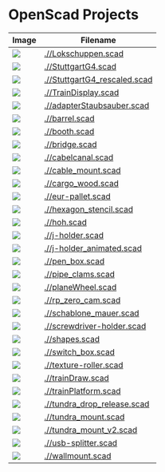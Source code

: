 # OpenScad Projects
| Image | Filename |
| --- | --- |
| ![](./output//Lokschuppen.scad.png) | [.//Lokschuppen.scad](.//Lokschuppen.scad) |
| ![](./output//StuttgartG4.scad.png) | [.//StuttgartG4.scad](.//StuttgartG4.scad) |
| ![](./output//StuttgartG4_rescaled.scad.png) | [.//StuttgartG4_rescaled.scad](.//StuttgartG4_rescaled.scad) |
| ![](./output//TrainDisplay.scad.png) | [.//TrainDisplay.scad](.//TrainDisplay.scad) |
| ![](./output//adapterStaubsauber.scad.png) | [.//adapterStaubsauber.scad](.//adapterStaubsauber.scad) |
| ![](./output//barrel.scad.png) | [.//barrel.scad](.//barrel.scad) |
| ![](./output//booth.scad.png) | [.//booth.scad](.//booth.scad) |
| ![](./output//bridge.scad.png) | [.//bridge.scad](.//bridge.scad) |
| ![](./output//cabelcanal.scad.png) | [.//cabelcanal.scad](.//cabelcanal.scad) |
| ![](./output//cable_mount.scad.png) | [.//cable_mount.scad](.//cable_mount.scad) |
| ![](./output//cargo_wood.scad.png) | [.//cargo_wood.scad](.//cargo_wood.scad) |
| ![](./output//eur-pallet.scad.png) | [.//eur-pallet.scad](.//eur-pallet.scad) |
| ![](./output//hexagon_stencil.scad.png) | [.//hexagon_stencil.scad](.//hexagon_stencil.scad) |
| ![](./output//hoh.scad.png) | [.//hoh.scad](.//hoh.scad) |
| ![](./output//j-holder.scad.png) | [.//j-holder.scad](.//j-holder.scad) |
| ![](./output//j-holder_animated.scad.png) | [.//j-holder_animated.scad](.//j-holder_animated.scad) |
| ![](./output//pen_box.scad.png) | [.//pen_box.scad](.//pen_box.scad) |
| ![](./output//pipe_clams.scad.png) | [.//pipe_clams.scad](.//pipe_clams.scad) |
| ![](./output//planeWheel.scad.png) | [.//planeWheel.scad](.//planeWheel.scad) |
| ![](./output//rp_zero_cam.scad.png) | [.//rp_zero_cam.scad](.//rp_zero_cam.scad) |
| ![](./output//schablone_mauer.scad.png) | [.//schablone_mauer.scad](.//schablone_mauer.scad) |
| ![](./output//screwdriver-holder.scad.png) | [.//screwdriver-holder.scad](.//screwdriver-holder.scad) |
| ![](./output//shapes.scad.png) | [.//shapes.scad](.//shapes.scad) |
| ![](./output//switch_box.scad.png) | [.//switch_box.scad](.//switch_box.scad) |
| ![](./output//texture-roller.scad.png) | [.//texture-roller.scad](.//texture-roller.scad) |
| ![](./output//trainDraw.scad.png) | [.//trainDraw.scad](.//trainDraw.scad) |
| ![](./output//trainPlatform.scad.png) | [.//trainPlatform.scad](.//trainPlatform.scad) |
| ![](./output//tundra_drop_release.scad.png) | [.//tundra_drop_release.scad](.//tundra_drop_release.scad) |
| ![](./output//tundra_mount.scad.png) | [.//tundra_mount.scad](.//tundra_mount.scad) |
| ![](./output//tundra_mount_v2.scad.png) | [.//tundra_mount_v2.scad](.//tundra_mount_v2.scad) |
| ![](./output//usb-splitter.scad.png) | [.//usb-splitter.scad](.//usb-splitter.scad) |
| ![](./output//wallmount.scad.png) | [.//wallmount.scad](.//wallmount.scad) |
